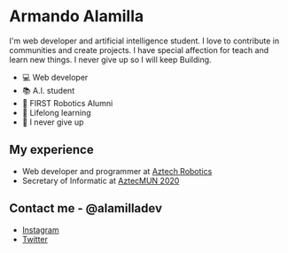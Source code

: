# Armando Alamilla

I'm web developer and artificial intelligence student.
I love to contribute in communities and create projects. I have special affection for teach and learn new things.
I never give up so I will keep Building.

- 💻 Web developer
- 📚 A.I. student
- 🤖 FIRST Robotics Alumni
- 🚀 Lifelong learning
- 💪 I never give up


## My experience
- Web developer and programmer at [Aztech Robotics](https://www.facebook.com/aztechrobotics/)
- Secretary of Informatic at [AztecMUN 2020](https://www.facebook.com/AZTECMUN2020/)


## Contact me - @alamilladev
- [Instagram](https://www.instagram.com/alamilladev/)
- [Twitter](https://twitter.com/alamilladev)
